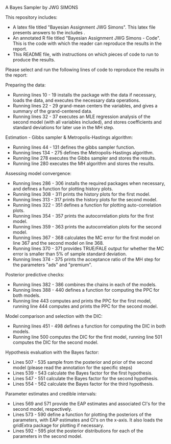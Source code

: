 A Bayes Sampler by JWG SIMONS

This repository includes:
- A latex file titled "Bayesian Assignment JWG Simons". This latex file presents answers to the includes .  
- An annotated R file titled "Bayesian Assignment JWG Simons - Code". This is the code with which the reader can reproduce the results in the report.  
- This README file, with instructions on which pieces of code to run to produce the results. 

Please select and run the following lines of code to reproduce the results in the report: 

Preparing the data: 
- Running lines 10 - 19 installs the package with the data if necessary, loads the data, and executes the necessary data operations. 
- Running lines 22 - 29 grand-mean centers the variables, and gives a summary of the grand-centered data. 
- Running lines 32 - 37 executes an MLE regression analysis of the second model (with all variables included), and stores coefficients 
                        and standard deviations for later use in the MH step.

Estimation - Gibbs sampler & Metropolis-Hastings algorithm: 
- Running lines 44 - 131 defines the gibbs sampler function.
- Running lines 134 - 275 defines the Metropolis-Hastings algorithm. 
- Running line 278 executes the Gibbs sampler and stores the results.  
- Running line 280 executes the MH algorithm and stores the results.  

Assessing model convergence:
- Running lines 286 - 306 installs the required packages when necessary, and defines a function for plotting history plots. 
- Running lines 308 - 311 prints the history plots for the first model. 
- Running lines 313 - 317 prints the history plots for the second model.
- Running lines 322 - 351 defines a function for plotting auto-correlation plots.  
- Running lines 354 - 357 prints the autocorrelation plots for the first model. 
- Running lines 359 - 363 prints the autocorrelation plots for the second model.  
- Running lines 367 - 368 calculates the MC error for the first model on line 367 and the second model on line 368.
- Running lines 370 - 371 provides TRUE/FALE output for whether the MC error is smaller than 5% of sample standard deviation. 
- Running lines 374 - 375 prints the acceptance ratio of the MH step for the parameters "ads" and "premium". 

Posterior predictive checks:
- Running lines 382 - 386 combines the chains in each of the models. 
- Running lines 388 - 440 defines a function for computing the PPC for both models. 
- Running line 443 computes and prints the PPC for the first model, running line 444 computes and prints the PPC for the second model. 

Model comparison and selection with the DIC: 
- Running lines 451 - 498 defines a function for computing the DIC in both models. 
- Running line 500 computes the DIC for the first model, running line 501 computes the DIC for the second model.  
 
Hypothesis evaluation with the Bayes factor:  
- Lines 507 - 535 sample from the posterior and prior of the second model (please read the annotation for the specific steps)
- Lines 539 - 543 calculate the Bayes factor for the first hypothesis. 
- Lines 547 - 551 calculate the Bayes factor for the second hypothesis. 
- Lines 554 - 562 calculate the Bayes factor for the third hypothesis. 

Parameter estimates and credible intervals: 
- Lines 569 and 571 provide the EAP estimates and associated CI's for the second model, respectively. 
- Lines 573 - 590 define a function for plotting the posteriors of the parameters, with EAP estimates and CI's on the x-axis. It also loads the gridExtra package for plotting if necessary.
- Lines 592 - 595 plot the posterior distributions for each of the parameters in the second model. 

